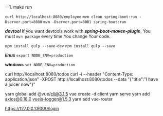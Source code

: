 --1.
make run

`curl http://localhost:8080/employee`
`mvn clean spring-boot:run -Dserver.port=8080`
`mvn -Dserver.port=8081 spring-boot:run`

***devtool***
If you want devtools work with *__spring-boot-maven-plugin__*, You must `mvn package` every time You change Your code.

`npm install gulp --save-dev`
`npm install gulp --save`

***linux***
`export NODE_ENV=production`

***windows***
`set NODE_ENV=production`

curl http://localhost:8080/todos
curl -i --header "Content-Type: application/json" -XPOST http://localhost:8080/todos --data "{\"title\":\"I have a juicer now\"}"

yarn global add @vue/cli@3.1.5
vue create -d client
yarn serve
yarn add axios@0.18.0 vuejs-logger@1.5.3
yarn add vue-router

https://127.0.0.1:9000/login
